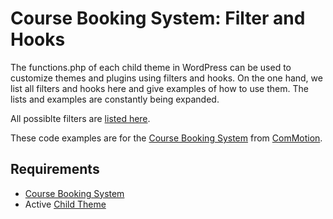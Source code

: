 # Course Booking System: Filter and Hooks

The functions.php of each child theme in WordPress can be used to customize themes and plugins using filters and hooks. On the one hand, we list all filters and hooks here and give examples of how to use them. The lists and examples are constantly being expanded.

All possiblte filters are [listed here](https://commotion.online/en/booking-system-documentation/helpful-filters-and-hooks-for-individual-adjustments/).

These code examples are for the [Course Booking System](https://wordpress.org/plugins/course-booking-system/) from [ComMotion](https://commotion.online/).

## Requirements

- [Course Booking System](https://wordpress.org/plugins/course-booking-system/)
- Active [Child Theme](https://developer.wordpress.org/themes/advanced-topics/child-themes/)
